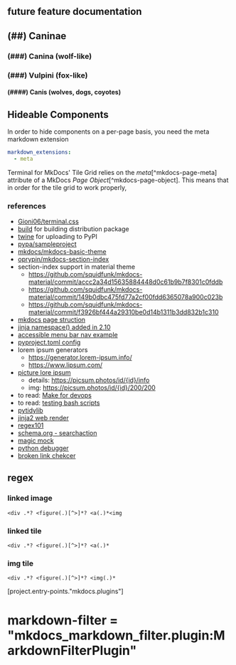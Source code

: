 ## future feature documentation
## (##) Caninae
### (###) Canina (wolf-like)
### (###) Vulpini (fox-like)
#### (####) Canis (wolves, dogs, coyotes)
## Hideable Components
In order to hide components on a per-page basis, you need the meta markdown extension
```mkdocs.yml
markdown_extensions:
  - meta
```

Terminal for MkDocs' Tile Grid relies on the *meta*[^mkdocs-page-meta] attribute of a MkDocs *Page Object*[^mkdocs-page-object].  This means that in order for the tile grid to work properly, 

### references
- [Gioni06/terminal.css](https://github.com/Gioni06/terminal.css)  
- [build](https://pypa-build.readthedocs.io/en/latest/) for building distribution package  
- [twine](https://twine.readthedocs.io/en/stable/) for uploading to PyPI  
- [pypa/sampleproject](https://github.com/pypa/sampleproject)
- [mkdocs/mkdocs-basic-theme](https://github.com/mkdocs/mkdocs-basic-theme)
- [oprypin/mkdocs-section-index](https://github.com/oprypin/mkdocs-section-index)
- section-index support in material theme  
  - https://github.com/squidfunk/mkdocs-material/commit/accc2a34d15635884448d0c61b9b7f8301c0fddb
  - https://github.com/squidfunk/mkdocs-material/commit/149b0dbc475fd77a2cf00fdd6365078a900c023b
  - https://github.com/squidfunk/mkdocs-material/commit/f3926bf444a29310be0d14b1311b3dd832b1c310
- [mkdocs page struction](https://www.mkdocs.org/dev-guide/themes/#mkdocs.structure.pages.Page)
- [jinja namespace() added in 2.10](https://jinja.palletsprojects.com/en/3.0.x/changes/#version-2-10)
- [accessible menu bar nav example](https://www.w3.org/WAI/ARIA/apg/example-index/menubar/menubar-navigation)
- [pyproject.toml config](https://setuptools.pypa.io/en/latest/userguide/pyproject_config.html)
- lorem ipsum generators
  - https://generator.lorem-ipsum.info/
  - https://www.lipsum.com/
- [picture lore ipsum](https://picsum.photos/)
  - details: https://picsum.photos/id/{id}/info
  - img: https://picsum.photos/id/{id}/200/200  
- to read: [Make for devops](https://alexharv074.github.io/2019/12/26/gnu-make-for-devops-engineers.html)  
- to read: [testing bash scripts](https://alexharv074.github.io/2017/07/07/unit-testing-a-bash-script-with-shunit2.html)  
- [pytidylib](https://pythonhosted.org/pytidylib/)
- [jinja2 web render](https://j2live.ttl255.com/)  
- [regex101](https://regex101.com/)
- [schema.org - searchaction](https://schema.org/SearchAction)
- [magic mock](https://docs.python.org/3/library/unittest.mock.html)  
- [python debugger](https://www.geeksforgeeks.org/python-debugger-python-pdb/)  
- [broken link chekcer](https://matthewsetter.com/writing-tools/npm-broken-link-checker/)  
  
## regex
### linked image
`<div .*? <figure(.)[^>]*? <a(.)*<img`

### linked tile
`<div .*? <figure(.)[^>]*? <a(.)*`

### img tile
`<div .*? <figure(.)[^>]*? <img(.)*`



[project.entry-points."mkdocs.plugins"]
# markdown-filter = "mkdocs_markdown_filter.plugin:MarkdownFilterPlugin"